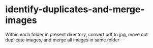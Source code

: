 # identify-duplicates-and-merge-images
Within each folder in present directory, convert pdf to jpg, move out duplicate images, and merge all images in same folder
